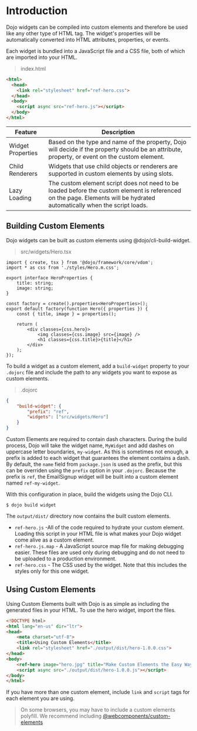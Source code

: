# Introduction

Dojo widgets can be compiled into custom elements and therefore be used like any other type of HTML tag. The widget's properties will be automatically converted into HTML attributes, properties, or events.

Each widget is bundled into a JavaScript file and a CSS file, both of which are imported into your HTML.

> index.html

```html
<html>
  <head>
    <link rel="stylesheet" href="ref-hero.css">
  </head>
  <body>
    <script async src="ref-hero.js"></script>
  </body>
</html>
```

| Feature           | Description                                                                                                                                                              |
| ----------------- | ------------------------------------------------------------------------------------------------------------------------------------------------------------------------ |
| Widget Properties | Based on the type and name of the property, Dojo will decide if the property should be an attribute, property, or event on the custom element.                           |
| Child Renderers   | Widgets that use child objects or renderers are supported in custom elements by using slots.                                                                             |
| Lazy Loading      | The custom element script does not need to be loaded before the custom element is referenced on the page. Elements will be hydrated automatically when the script loads. |

## Building Custom Elements

Dojo widgets can be built as custom elements using @dojo/cli-build-widget.

> src/widgets/Hero.tsx

```tsx
import { create, tsx } from '@dojo/framework/core/vdom';
import * as css from './styles/Hero.m.css';

export interface HeroProperties {
	title: string;
	image: string;
}

const factory = create().properties<HeroProperties>();
export default factory(function Hero({ properties }) {
	const { title, image } = properties();

	return (
		<div classes={css.hero}>
			<img classes={css.image} src={image} />
			<h1 classes={css.title}>{title}</h1>
		</div>
	);
});
```

To build a widget as a custom element, add a `build-widget` property to your `.dojorc` file and include the path to any widgets you want to expose as custom elements.

> .dojorc

```json
{
	"build-widget": {
		"prefix": "ref",
		"widgets": ["src/widgets/Hero"]
	}
}
```

Custom Elements are required to contain dash characters. During the build process, Dojo will take the widget name, `MyWidget` and add dashes on uppercase letter boundaries, `my-widget`. As this is sometimes not enough, a prefix is added to each widget that guarantees the element contains a dash. By default, the `name` field from `package.json` is used as the prefix, but this can be overriden using the `prefix` option in your `.dojorc`. Because the prefix is `ref`, the EmailSignup widget will be built into a custom element named `ref-my-widget`.

With this configuration in place, build the widgets using the Dojo CLI.

```shell
$ dojo build widget
```

The `output/dist/` directory now contains the built custom elements.

-   `ref-hero.js` -All of the code required to hydrate your custom element. Loading this script in your HTML file is what makes your Dojo widget come alive as a custom element.
-   `ref-hero.js.map` - A JavaScript source map file for making debugging easier. These files are used only during debugging and do not need to be uploaded to a production environment.
-   `ref-hero.css` - The CSS used by the widget. Note that this includes the styles only for this one widget.

## Using Custom Elements

Using Custom Elements built with Dojo is as simple as including the generated files in your HTML. To use the hero widget, import the files.

```html
<!DOCTYPE html>
<html lang="en-us" dir="ltr">
<head>
	<meta charset="utf-8">
    <title>Using Custom Elements</title>
    <link rel="stylesheet" href="./output/dist/hero-1.0.0.css">
</head>
<body>
    <ref-hero image="hero.jpg" title="Make Custom Elements the Easy Way!"></ref-hero>
    <script async src="./output/dist/hero-1.0.0.js"></script>
</body>
</html>
```

If you have more than one custom element, include `link` and `script` tags for each element you are using.

> On some browsers, you may have to include a custom elements polyfill. We recommend including [@webcomponents/custom-elements](https://github.com/webcomponents/polyfills/tree/master/packages/custom-elements)
